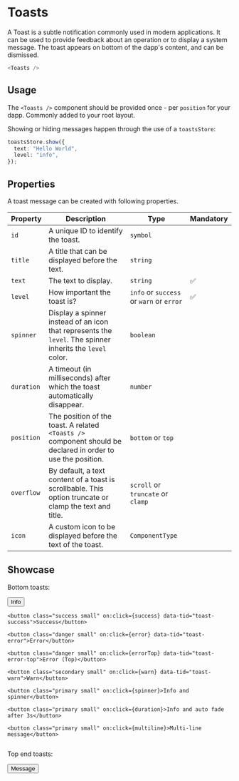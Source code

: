<script lang="ts">
    import { toastsStore } from "$lib/stores/toasts.store";
    import BottomSheet from "$lib/components/BottomSheet.svelte";
    import IconMeter from "$lib/icons/IconMeter.svelte";

    const show = () => toastsStore.show({
        text: "An information",
        level: "info"
    });

    const error = () => toastsStore.show({
        text: "An error",
        level: "error"
    });

    const errorTop = () => toastsStore.show({
        text: "An error",
        level: "error",
        position: "top",
    });

    const warn = () => toastsStore.show({
        text: "A warning",
        level: "warn"
    });

    const success = () => toastsStore.show({
        text: "A successful message",
        level: "success"
    });

    const spinner = () => toastsStore.show({
        text: "An information",
        level: "info",
        spinner: true
    });

    const duration = () => toastsStore.show({
        text: "An information",
        level: "info",
        duration: 3000
    });

    const message = () => toastsStore.show({
        text: "An information",
        level: "custom",
        position: "top",
        title: "An important message",
        overflow: "truncate",
        icon: IconMeter,
        theme: "inverted",
    });    

    const multiline = () => toastsStore.show({
        text: "Lorem ipsum dolor sit amet, consectetur adipiscing elit, sed do eiusmod tempor incididunt ut labore et dolore magna aliqua. Ut enim ad minim veniam, quis nostrud exercitation ullamco laboris nisi ut aliquip ex ea commodo consequat.",
        level: "info",
        duration: 300000
    });
</script>

# Toasts

A Toast is a subtle notification commonly used in modern applications. It can be used to provide feedback about an operation or to display a system message. The toast appears on bottom of the dapp's content, and can be dismissed.

```javascript
<Toasts />
```

## Usage

The `<Toasts />` component should be provided once - per `position` for your dapp. Commonly added to your root layout.

Showing or hiding messages happen through the use of a `toastsStore`:

```typescript
toastsStore.show({
  text: "Hello World",
  level: "info",
});
```

## Properties

A toast message can be created with following properties.

| Property   | Description                                                                                                  | Type                                     | Mandatory |
| ---------- | ------------------------------------------------------------------------------------------------------------ | ---------------------------------------- | --------- |
| `id`       | A unique ID to identify the toast.                                                                           | `symbol`                                 |           |
| `title`    | A title that can be displayed before the text.                                                               | `string`                                 |           |
| `text`     | The text to display.                                                                                         | `string`                                 | ✅        |
| `level`    | How important the toast is?                                                                                  | `info` or `success` or `warn` or `error` | ✅        |
| `spinner`  | Display a spinner instead of an icon that represents the `level`. The spinner inherits the `level` color.    | `boolean`                                |           |
| `duration` | A timeout (in milliseconds) after which the toast automatically disappear.                                   | `number`                                 |           |
| `position` | The position of the toast. A related `<Toasts />` component should be declared in order to use the position. | `bottom` or `top`                        |           |
| `overflow` | By default, a text content of a toast is scrollbable. This option truncate or clamp the text and title.      | `scroll` or `truncate` or `clamp`        |           |
| `icon`     | A custom icon to be displayed before the text of the toast.                                                  | `ComponentType`                          |           |

## Showcase

<BottomSheet>
    <div style="padding: var(--padding-2x)">
        <!-- A placeholder to display the toast being presented above the bottom sheet on small devices -->
    </div>
</BottomSheet>

<div data-tid="showcase">
<p>Bottom toasts:</p>

<div style="padding: var(--padding-2x); display: flex; flex-wrap: wrap; gap: var(--padding);">
    <button class="primary small" on:click={show} data-tid="toast-info">Info</button>

    <button class="success small" on:click={success} data-tid="toast-success">Success</button>

    <button class="danger small" on:click={error} data-tid="toast-error">Error</button>

    <button class="danger small" on:click={errorTop} data-tid="toast-error-top">Error (Top)</button>

    <button class="secondary small" on:click={warn} data-tid="toast-warn">Warn</button>

    <button class="primary small" on:click={spinner}>Info and spinner</button>

    <button class="primary small" on:click={duration}>Info and auto fade after 3s</button>

    <button class="primary small" on:click={multiline}>Multi-line message</button>

</div>

<p>Top end toasts:</p>

<div style="padding: var(--padding-2x); display: flex; flex-wrap: wrap; gap: var(--padding);">
    <button class="primary small" on:click={message} data-tid="toast-message">Message</button>
</div>
</div>
